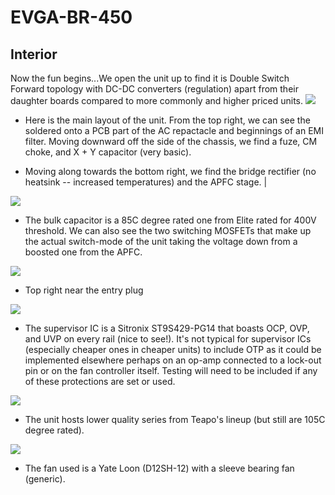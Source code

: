 # EVGA-BR-450

## Interior 
Now the fun begins...We open the unit up to find it is Double Switch Forward topology with  DC-DC converters (regulation) apart from their daughter boards compared to more commonly and higher priced units. 
![](https://i.imgur.com/a7HN1UV.png)
* Here is the main layout of the unit. From the top right, we can see the soldered onto a PCB part of the AC repactacle and beginnings of an EMI filter. Moving downward off the side of the chassis, we find a fuze, CM choke, and X + Y capacitor (very basic).

* Moving along towards the bottom right, we find the bridge rectifier (no heatsink -- increased temperatures) and the APFC stage. |

![](https://i.imgur.com/mPlbEt0.png)
* The bulk capacitor is a 85C degree rated one from Elite rated for 400V threshold. We can also see the two switching MOSFETs that make up the actual switch-mode of the unit taking the voltage down from a boosted one from the APFC. 

![](https://i.imgur.com/TCPf8UR.png)
* Top right near the entry plug

![](https://i.imgur.com/WS4hxhe.png)
* The supervisor IC is a Sitronix ST9S429-PG14 that boasts OCP, OVP, and UVP on every rail (nice to see!). It's not typical for supervisor ICs (especially cheaper ones in cheaper units) to include OTP as it could be implemented elsewhere perhaps on an op-amp connected to a lock-out pin or on the fan controller itself. Testing will need to be included if any of these protections are set or used.

![](https://i.imgur.com/buSF1V4.png)
* The unit hosts lower quality series from Teapo's lineup (but still are 105C degree rated).

![](https://i.imgur.com/a3AuFcV.png)
* The fan used is a Yate Loon (D12SH-12) with a sleeve bearing fan (generic).
